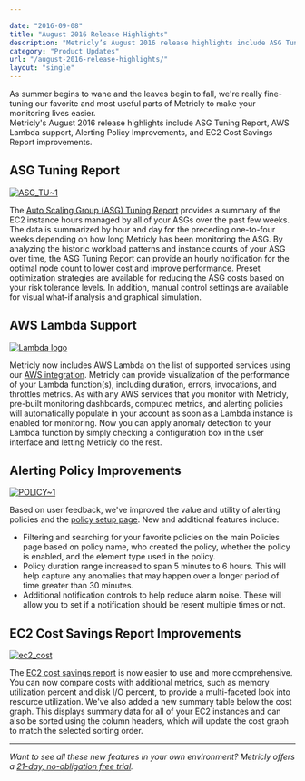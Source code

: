 ```yaml
---

date: "2016-09-08"
title: "August 2016 Release Highlights"
description: "Metricly’s August 2016 release highlights include ASG Tuning Report, AWS Lambda support, Alerting Policy Improvements, and more!"
category: "Product Updates"
url: "/august-2016-release-highlights/"
layout: "single"
---
```


As summer begins to wane and the leaves begin to fall, we're really fine-tuning our favorite and most useful parts of Metricly to make your monitoring lives easier.\
Metricly's August 2016 release highlights include ASG Tuning Report, AWS Lambda support, Alerting Policy Improvements, and EC2 Cost Savings Report improvements.

ASG Tuning Report
-----------------

[![ASG_TU~1](https://s3-us-west-2.amazonaws.com/com-netuitive-app-usw2-public/wp-content/uploads/2016/09/ASG_TU1-1024x602.png)](https://s3-us-west-2.amazonaws.com/com-netuitive-app-usw2-public/wp-content/uploads/2016/09/ASG_TU1.png)

The [Auto Scaling Group (ASG) Tuning Report](/optimize-auto-scale-groups-asg-tuning-report) provides a summary of the EC2 instance hours managed by all of your ASGs over the past few weeks. The data is summarized by hour and day for the preceding one-to-four weeks depending on how long Metricly has been monitoring the ASG. By analyzing the historic workload patterns and instance counts of your ASG over time, the ASG Tuning Report can provide an hourly notification for the optimal node count to lower cost and improve performance. Preset optimization strategies are available for reducing the ASG costs based on your risk tolerance levels. In addition, manual control settings are available for visual what-if analysis and graphical simulation.

AWS Lambda Support
------------------

[![Lambda logo](https://s3-us-west-2.amazonaws.com/com-netuitive-app-usw2-public/wp-content/uploads/2016/09/Lambda-logo.png)](https://s3-us-west-2.amazonaws.com/com-netuitive-app-usw2-public/wp-content/uploads/2016/09/Lambda-logo.png)

Metricly now includes AWS Lambda on the list of supported services using our [AWS integration](https://docs.metricly.com/integrations/aws-integration/). Metricly can provide visualization of the performance of your Lambda function(s), including duration, errors, invocations, and throttles metrics. As with any AWS services that you monitor with Metricly, pre-built monitoring dashboards, computed metrics, and alerting policies will automatically populate in your account as soon as a Lambda instance is enabled for monitoring. Now you can apply anomaly detection to your Lambda function by simply checking a configuration box in the user interface and letting Metricly do the rest.

Alerting Policy Improvements
----------------------------

[![POLICY~1](https://s3-us-west-2.amazonaws.com/com-netuitive-app-usw2-public/wp-content/uploads/2016/09/POLICY1-1024x342.png)](https://s3-us-west-2.amazonaws.com/com-netuitive-app-usw2-public/wp-content/uploads/2016/09/POLICY1.png)

Based on user feedback, we've improved the value and utility of alerting policies and the [policy setup page](https://docs.metricly.com/alerts-notifications/policies/create-edit-policies/). New and additional features include:

-   Filtering and searching for your favorite policies on the main Policies page based on policy name, who created the policy, whether the policy is enabled, and the element type used in the policy.
-   Policy duration range increased to span 5 minutes to 6 hours. This will help capture any anomalies that may happen over a longer period of time greater than 30 minutes.
-   Additional notification controls to help reduce alarm noise. These will allow you to set if a notification should be resent multiple times or not.

EC2 Cost Savings Report Improvements
------------------------------------

[![ec2_cost](https://s3-us-west-2.amazonaws.com/com-netuitive-app-usw2-public/wp-content/uploads/2016/09/ec2_cost-1024x602.png)](https://s3-us-west-2.amazonaws.com/com-netuitive-app-usw2-public/wp-content/uploads/2016/09/ec2_cost.png)

The [EC2 cost savings report](https://docs.metricly.com/reports/reports-cost/) is now easier to use and more comprehensive. You can now compare costs with additional metrics, such as memory utilization percent and disk I/O percent, to provide a multi-faceted look into resource utilization. We've also added a new summary table below the cost graph. This displays summary data for all of your EC2 instances and can also be sorted using the column headers, which will update the cost graph to match the selected sorting order.

* * * * *

*Want to see all these new features in your own environment? Metricly offers a [21-day, no-obligation free trial](/signup).*
